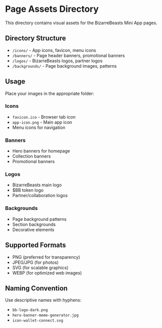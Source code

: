 # Page Assets Directory

This directory contains visual assets for the BizarreBeasts Mini App pages.

## Directory Structure

- `/icons/` - App icons, favicon, menu icons
- `/banners/` - Page header banners, promotional banners
- `/logos/` - BizarreBeasts logos, partner logos
- `/backgrounds/` - Page background images, patterns

## Usage

Place your images in the appropriate folder:

### Icons
- `favicon.ico` - Browser tab icon
- `app-icon.png` - Main app icon
- Menu icons for navigation

### Banners
- Hero banners for homepage
- Collection banners
- Promotional banners

### Logos
- BizarreBeasts main logo
- $BB token logo
- Partner/collaboration logos

### Backgrounds
- Page background patterns
- Section backgrounds
- Decorative elements

## Supported Formats
- PNG (preferred for transparency)
- JPEG/JPG (for photos)
- SVG (for scalable graphics)
- WEBP (for optimized web images)

## Naming Convention
Use descriptive names with hyphens:
- `bb-logo-dark.png`
- `hero-banner-meme-generator.jpg`
- `icon-wallet-connect.svg`